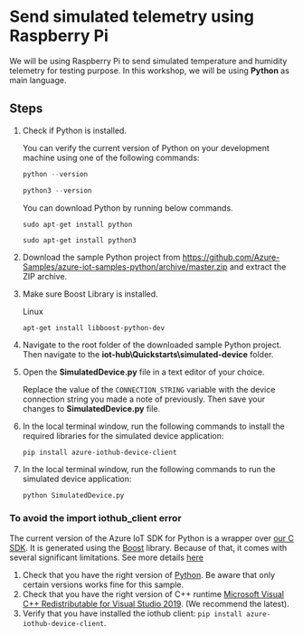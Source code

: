 # Send simulated telemetry using Raspberry Pi

We will be using Raspberry Pi to send simulated temperature and humidity telemetry for testing purpose. In this workshop, we will be using **Python** as main language.

## Steps 

1. Check if Python is installed.
    
    You can verify the current version of Python on your development machine using one of the following commands:

    ```python
    python --version
    ```

    ```python
    python3 --version
    ```

    You can download Python by running below commands.

    ```python
    sudo apt-get install python
    ```

    ```python3
    sudo apt-get install python3
    ```

2. Download the sample Python project from https://github.com/Azure-Samples/azure-iot-samples-python/archive/master.zip and extract the ZIP archive.

3. Make sure Boost Library is installed.

    Linux
    ```
    apt-get install libboost-python-dev
    ```


4. Navigate to the root folder of the downloaded sample Python project. Then navigate to the **iot-hub\Quickstarts\simulated-device** folder.

5. Open the **SimulatedDevice.py** file in a text editor of your choice.

    Replace the value of the `CONNECTION_STRING` variable with the device connection string you made a note of previously. Then save your changes to **SimulatedDevice.py** file.

6. In the local terminal window, run the following commands to install the required libraries for the simulated device application:

    ```cmd/sh
    pip install azure-iothub-device-client
    ```

7. In the local terminal window, run the following commands to run the simulated device application:

    ```cmd/sh
    python SimulatedDevice.py
    ```
    
### To avoid the import iothub_client error
The current version of the Azure IoT SDK for Python is a wrapper over [our C SDK](https://github.com/azure/azure-iot-sdk-c). It is generated using the [Boost](https://www.boost.org/) library. Because of that, it comes with several significant limitations. See more details [here](https://github.com/Azure/azure-iot-sdk-python#important-installation-notes---dealing-with-importerror-issues)

1. Check that you have the right version of [Python](https://github.com/Azure/azure-iot-sdk-python#important-installation-notes---dealing-with-importerror-issues). Be aware that only certain versions works fine for this sample. 
2. Check that you have the right version of C++ runtime  [Microsoft Visual C++ Redistributable for Visual Studio 2019](https://support.microsoft.com/en-us/help/2977003/the-latest-supported-visual-c-downloads). (We recommend the latest).
3. Verify that you have installed the iothub client: `pip install azure-iothub-device-client`.